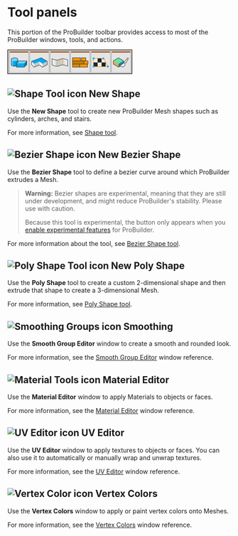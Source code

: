 # Tool panels

This portion of the ProBuilder toolbar provides access to most of the ProBuilder windows, tools, and actions.

![Tool buttons on the ProBuilder toolbar](images/tool_panels.png)

## ![Shape Tool icon](images/icons/Panel_Shapes.png) New Shape

Use the **New Shape** tool to create new ProBuilder Mesh shapes such as cylinders, arches, and stairs.

For more information, see [Shape tool](shape-tool.md).

## ![Bezier Shape icon](images/icons/NewBezierSpline.png) New Bezier Shape

Use the **Bezier Shape** tool to define a bezier curve around which ProBuilder extrudes a Mesh. 

> **Warning:** Bezier shapes are experimental, meaning that they are still under development, and might reduce ProBuilder's stability. Please use with caution. 
>
> Because this tool is experimental, the button only appears when you [enable experimental features](preferences.md#experimental) for ProBuilder. 

For more information about the tool, see [Bezier Shape tool](bezier.md).

## ![Poly Shape Tool icon](images/icons/NewPolyShape.png) New Poly Shape

Use the **Poly Shape** tool to create a custom 2-dimensional shape and then extrude that shape to create a 3-dimensional Mesh.

For more information, see [Poly Shape tool](polyshape.md).

## ![Smoothing Groups icon](images/icons/Panel_Smoothing.png) Smoothing

Use the **Smooth Group Editor** window to create a smooth and rounded look.

For more information, see the [Smooth Group Editor](smoothing-groups.md) window reference.

## ![Material Tools icon](images/icons/Panel_Materials.png) Material Editor

Use the **Material Editor** window to apply Materials to objects or faces.

For more information, see the [Material Editor](material-tools.md) window reference.

## ![UV Editor icon](images/icons/Panel_UVEditor.png) UV Editor

Use the **UV Editor** window to apply textures to objects or faces. You can also use it to automatically or manually wrap and unwrap textures.

For more information, see the [UV Editor](uv-editor.md) window reference.

## ![Vertex Color icon](images/icons/Panel_VertColors.png) Vertex Colors

Use the **Vertex Colors** window to apply or paint vertex colors onto Meshes.

For more information, see the [Vertex Colors](material-tools.md) window reference.
